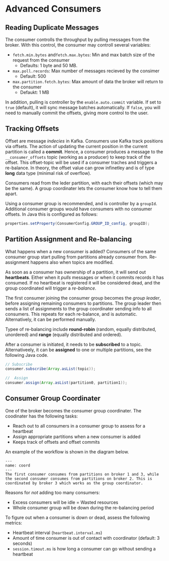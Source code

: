 # Advanced Consumers

## Reading Duplicate Messages

The consumer controlls the throughput by pulling messages from the broker. With this control, the consumer may controll
several variables:

- `fetch.min.bytes` and`fetch.max.bytes`: Min and max batch size of the request from the consumer
    - Defaults: 1 byte and 50 MB.
- `max.poll.records`: Max number of messages recieved by the consimer
    - Default: 500
- `max.partition.fetch.bytes`: Max amount of data the broker will return to the consumer
    - Defaukt: 1 MB

In addition, pulling is controller by the `enable.auto.commit` variable. If set to `true` (default), it will sync
message batches automatically. If `false`, you will need to manually commit the offsets, giving more control to the
user.

## Tracking Offsets

Offset are message *indecies* in Kafka. Consumers use Kafka track positions via offsets. The action of updating the
current position in the current partition is called a **commit**. Hence, a consumer produces a message to
the `__consumer_offsets` topic (working as a producer) to keep track of the offset. This offset-topic will be used if a
consumer traches and triggers a re-balance. In theory, the offset value can grow infinetley and is of type **long** data
type (minimal risk of overflow).

Consumers read from the leder partition, with each their offsets (which may be the same). A group coordinater lets the
consumer know how to tell them apart.

Using a consumer group is recommended, and is controller by a `groupId`. Additional consumer groups would have consumers
with no consumer offsets. In Java this is configured as follows:

```java
properties.setProperty(ConsumerConfig.GROUP_ID_config, groupID);
```

## Partition Assignment and Re-balancing

What happens when a new consumer is added? Consumers of the same consumer group start pulling from partitions already
consumer from. Re-assignment happens also when topics are modified.

As soon as a consumer has ownership of a partition, it will send out **heartbeats**. Either when it *pulls* messages or
when it commits records it has consumed. If no heartbeat is registered it will be considered dead, and the group
coordinated will trigger a *re-balance*.

The first consumer joining the consumer group becomes the *group leader*, before assigning remaining consumers to
partitions. The group leader then sends a list of assignments to the group coordinater sending info to all consumers.
This repeats for each re-balance, and is automatic. Alternatively, it can be performed manually.

Typee of re-balancing include **round-robin** (random, equally distributed, unordered) and **range** (equally
distributed and ordered).

After a consumer is initiated, it needs to be **subscribed** to a topic. Alternativeely, it can be **assigned** to one
or multiple partitions, see the following Java code.

```Java
// Subscribe
consumer.subscribe(Array.asList(topic));

//  Assign
consumer.assign(Array.asList(partition0, partition1));
```

## Consumer Group Coordinater

One of the broker becomes the consumer group coordinater. The coodinater has the following tasks:

- Reach out to all consumers in a consumer group to assess for a heartbeat
- Assign appropriate partitions when a new consumer is added
- Keeps track of offsets and offset commits

An example of the workflow is shown in the diagram below.

```{figure} figures/coordinator.png
---
name: coord
---
The first consumer consumes from partitions on broker 1 and 3, while the second consumer consumes from partitions on broker 2. This is coordinated by broker 3 which works as the group coordinator.
```

Reasons for *not* adding too many consumers:

- Excess consumers will be idle = Wasted resources
- Whole consumer group will be down during the re-balancing period

To figure out when a consumer is down or dead, assess the following metrics:

- Heartbeat interval (`heartbeat.interval.ms`)
- Amount of time consumer is out of contact with coordinator (default: 3 seconds)
- `session.timout.ms` is how long a consumer can go without sending a heartbeat 
